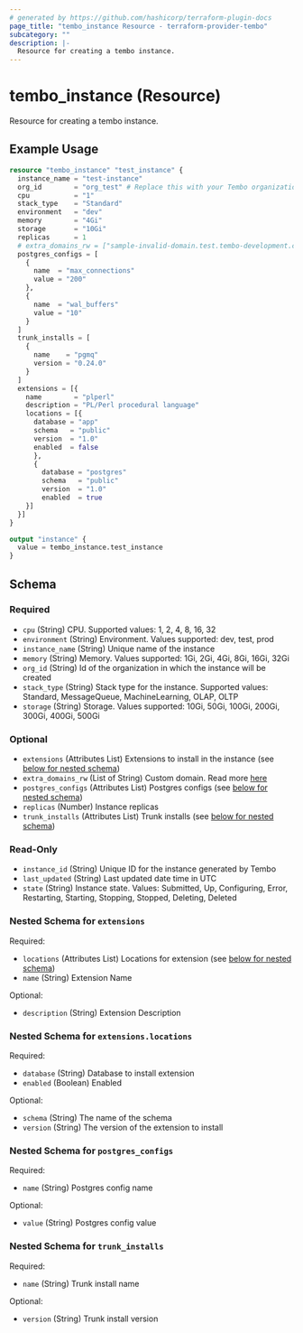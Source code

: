 ```yaml
---
# generated by https://github.com/hashicorp/terraform-plugin-docs
page_title: "tembo_instance Resource - terraform-provider-tembo"
subcategory: ""
description: |-
  Resource for creating a tembo instance.
---
```


# tembo_instance (Resource)

Resource for creating a tembo instance.

## Example Usage

```terraform
resource "tembo_instance" "test_instance" {
  instance_name = "test-instance"
  org_id        = "org_test" # Replace this with your Tembo organization id
  cpu           = "1"
  stack_type    = "Standard"
  environment   = "dev"
  memory        = "4Gi"
  storage       = "10Gi"
  replicas      = 1
  # extra_domains_rw = ["sample-invalid-domain.test.tembo-development.com"]
  postgres_configs = [
    {
      name  = "max_connections"
      value = "200"
    },
    {
      name  = "wal_buffers"
      value = "10"
    }
  ]
  trunk_installs = [
    {
      name    = "pgmq"
      version = "0.24.0"
    }
  ]
  extensions = [{
    name        = "plperl"
    description = "PL/Perl procedural language"
    locations = [{
      database = "app"
      schema   = "public"
      version  = "1.0"
      enabled  = false
      },
      {
        database = "postgres"
        schema   = "public"
        version  = "1.0"
        enabled  = true
    }]
  }]
}

output "instance" {
  value = tembo_instance.test_instance
}
```

<!-- schema generated by tfplugindocs -->
## Schema

### Required

- `cpu` (String) CPU. Supported values: 1, 2, 4, 8, 16, 32
- `environment` (String) Environment. Values supported: dev, test, prod
- `instance_name` (String) Unique name of the instance
- `memory` (String) Memory. Values supported: 1Gi, 2Gi, 4Gi, 8Gi, 16Gi, 32Gi
- `org_id` (String) Id of the organization in which the instance will be created
- `stack_type` (String) Stack type for the instance. Supported values: Standard, MessageQueue, MachineLearning, OLAP, OLTP
- `storage` (String) Storage. Values supported: 10Gi, 50Gi, 100Gi, 200Gi, 300Gi, 400Gi, 500Gi

### Optional

- `extensions` (Attributes List) Extensions to install in the instance (see [below for nested schema](#nestedatt--extensions))
- `extra_domains_rw` (List of String) Custom domain. Read more [here](https://tembo.io/docs/tembo-cloud/custom-domains/)
- `postgres_configs` (Attributes List) Postgres configs (see [below for nested schema](#nestedatt--postgres_configs))
- `replicas` (Number) Instance replicas
- `trunk_installs` (Attributes List) Trunk installs (see [below for nested schema](#nestedatt--trunk_installs))

### Read-Only

- `instance_id` (String) Unique ID for the instance generated by Tembo
- `last_updated` (String) Last updated date time in UTC
- `state` (String) Instance state. Values: Submitted, Up, Configuring, Error, Restarting, Starting, Stopping, Stopped, Deleting, Deleted

<a id="nestedatt--extensions"></a>
### Nested Schema for `extensions`

Required:

- `locations` (Attributes List) Locations for extension (see [below for nested schema](#nestedatt--extensions--locations))
- `name` (String) Extension Name

Optional:

- `description` (String) Extension Description

<a id="nestedatt--extensions--locations"></a>
### Nested Schema for `extensions.locations`

Required:

- `database` (String) Database to install extension
- `enabled` (Boolean) Enabled

Optional:

- `schema` (String) The name of the schema
- `version` (String) The version of the extension to install



<a id="nestedatt--postgres_configs"></a>
### Nested Schema for `postgres_configs`

Required:

- `name` (String) Postgres config name

Optional:

- `value` (String) Postgres config value


<a id="nestedatt--trunk_installs"></a>
### Nested Schema for `trunk_installs`

Required:

- `name` (String) Trunk install name

Optional:

- `version` (String) Trunk install version
